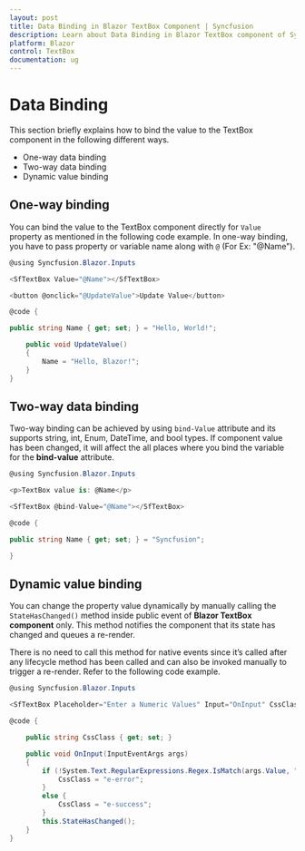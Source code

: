 ```yaml
---
layout: post
title: Data Binding in Blazor TextBox Component | Syncfusion 
description: Learn about Data Binding in Blazor TextBox component of Syncfusion, and more details.
platform: Blazor
control: TextBox
documentation: ug
---
```


# Data Binding

This section briefly explains how to bind the value to the TextBox component in the following different ways.

* One-way data binding
* Two-way data binding
* Dynamic value binding

## One-way binding

You can bind the value to the TextBox component directly for `Value` property as mentioned in the following code example. In one-way binding, you have to pass property or variable name along with `@` (For Ex: "@Name").

```csharp
@using Syncfusion.Blazor.Inputs

<SfTextBox Value="@Name"></SfTextBox>

<button @onclick="@UpdateValue">Update Value</button>

@code {

public string Name { get; set; } = "Hello, World!";

    public void UpdateValue()
    {
        Name = "Hello, Blazor!";
    }
}
```

## Two-way data binding

Two-way binding can be achieved by using `bind-Value` attribute and its supports string, int, Enum, DateTime, and bool types. If component value has been changed, it will affect the all places where you bind the variable for the **bind-value** attribute.

```csharp
@using Syncfusion.Blazor.Inputs

<p>TextBox value is: @Name</p>

<SfTextBox @bind-Value="@Name"></SfTextBox>

@code {

public string Name { get; set; } = "Syncfusion";

}
```

## Dynamic value binding

You can change the property value dynamically by manually calling the `StateHasChanged()` method inside public event of **Blazor TextBox component** only. This method notifies the component that its state has changed and queues a re-render.

There is no need to call this method for native events since it’s called after any lifecycle method has been called and can also be invoked manually to trigger a re-render. Refer to the following code example.

```csharp
@using Syncfusion.Blazor.Inputs

<SfTextBox Placeholder="Enter a Numeric Values" Input="OnInput" CssClass="@CssClass"></SfTextBox>

@code {

    public string CssClass { get; set; }

    public void OnInput(InputEventArgs args)
    {
        if (!System.Text.RegularExpressions.Regex.IsMatch(args.Value, "^[0-9]*$")){
            CssClass = "e-error";
        }
        else {
            CssClass = "e-success";
        }
        this.StateHasChanged();
    }
}
```
